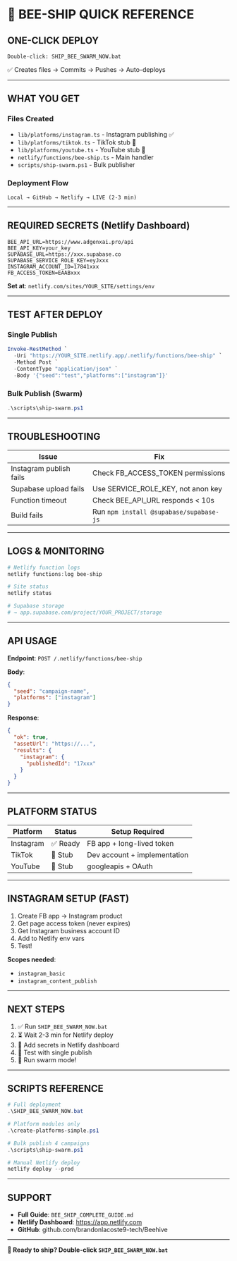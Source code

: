 # 🚀 BEE-SHIP QUICK REFERENCE

## ONE-CLICK DEPLOY
```
Double-click: SHIP_BEE_SWARM_NOW.bat
```
✅ Creates files → Commits → Pushes → Auto-deploys

---

## WHAT YOU GET

### Files Created
- `lib/platforms/instagram.ts` - Instagram publishing ✅
- `lib/platforms/tiktok.ts` - TikTok stub 🔨
- `lib/platforms/youtube.ts` - YouTube stub 🔨  
- `netlify/functions/bee-ship.ts` - Main handler
- `scripts/ship-swarm.ps1` - Bulk publisher

### Deployment Flow
```
Local → GitHub → Netlify → LIVE (2-3 min)
```

---

## REQUIRED SECRETS (Netlify Dashboard)

```env
BEE_API_URL=https://www.adgenxai.pro/api
BEE_API_KEY=your_key
SUPABASE_URL=https://xxx.supabase.co
SUPABASE_SERVICE_ROLE_KEY=eyJxxx
INSTAGRAM_ACCOUNT_ID=17841xxx
FB_ACCESS_TOKEN=EAABxxx
```

**Set at**: `netlify.com/sites/YOUR_SITE/settings/env`

---

## TEST AFTER DEPLOY

### Single Publish
```powershell
Invoke-RestMethod `
  -Uri "https://YOUR_SITE.netlify.app/.netlify/functions/bee-ship" `
  -Method Post `
  -ContentType "application/json" `
  -Body '{"seed":"test","platforms":["instagram"]}'
```

### Bulk Publish (Swarm)
```powershell
.\scripts\ship-swarm.ps1
```

---

## TROUBLESHOOTING

| Issue | Fix |
|-------|-----|
| Instagram publish fails | Check FB_ACCESS_TOKEN permissions |
| Supabase upload fails | Use SERVICE_ROLE_KEY, not anon key |
| Function timeout | Check BEE_API_URL responds < 10s |
| Build fails | Run `npm install @supabase/supabase-js` |

---

## LOGS & MONITORING

```powershell
# Netlify function logs
netlify functions:log bee-ship

# Site status
netlify status

# Supabase storage
# → app.supabase.com/project/YOUR_PROJECT/storage
```

---

## API USAGE

**Endpoint**: `POST /.netlify/functions/bee-ship`

**Body**:
```json
{
  "seed": "campaign-name",
  "platforms": ["instagram"]
}
```

**Response**:
```json
{
  "ok": true,
  "assetUrl": "https://...",
  "results": {
    "instagram": {
      "publishedId": "17xxx"
    }
  }
}
```

---

## PLATFORM STATUS

| Platform | Status | Setup Required |
|----------|--------|----------------|
| Instagram | ✅ Ready | FB app + long-lived token |
| TikTok | 🔨 Stub | Dev account + implementation |
| YouTube | 🔨 Stub | googleapis + OAuth |

---

## INSTAGRAM SETUP (FAST)

1. Create FB app → Instagram product
2. Get page access token (never expires)
3. Get Instagram business account ID
4. Add to Netlify env vars
5. Test!

**Scopes needed**:
- `instagram_basic`
- `instagram_content_publish`

---

## NEXT STEPS

1. ✅ Run `SHIP_BEE_SWARM_NOW.bat`
2. ⏳ Wait 2-3 min for Netlify deploy
3. 🔐 Add secrets in Netlify dashboard
4. 🧪 Test with single publish
5. 🚀 Run swarm mode!

---

## SCRIPTS REFERENCE

```powershell
# Full deployment
.\SHIP_BEE_SWARM_NOW.bat

# Platform modules only
.\create-platforms-simple.ps1

# Bulk publish 4 campaigns
.\scripts\ship-swarm.ps1

# Manual Netlify deploy
netlify deploy --prod
```

---

## SUPPORT

- **Full Guide**: `BEE_SHIP_COMPLETE_GUIDE.md`
- **Netlify Dashboard**: https://app.netlify.com
- **GitHub**: github.com/brandonlacoste9-tech/Beehive

---

**🐝 Ready to ship? Double-click `SHIP_BEE_SWARM_NOW.bat`**
